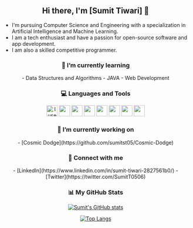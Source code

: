 <h2 align = "center"> Hi there, I'm [Sumit Tiwari] 👋  </h2>

<p align="center">
  
- I'm pursuing Computer Science and Engineering with a specialization in Artificial Intelligence and Machine Learning.
- I am a tech enthusiast and have a passion for open-source software and app development.
- I am also a skilled competitive programmer.
  
</p>
  
<h3 align="center"> 🌱 I’m currently learning </h3>

<p align="center">  
- Data Structures and Algorithms
- JAVA
- Web Development
</p>

<h3 align="center"> 💻 Languages and Tools </h3>

<p align="center">
  <img src="https://img.icons8.com/material-sharp/48/4a90e2/arch-linux.png" alt="I use Arch btw" width="30"/>
  <img src="https://img.icons8.com/ios-filled/50/fa314a/git.png" width="30"/>
  <img src="https://img.icons8.com/color/512/c-programming.png" width="30"/>
  <img src="https://img.icons8.com/ios-filled/50/4a90e2/c-plus-plus-logo.png" width="30"/>
  <img src="https://img.icons8.com/ios-filled/50/fa314a/java-coffee-cup-logo--v1.png" width="30"/>
  <img src="https://img.icons8.com/ios-filled/50/4a90e2/python.png" width="30"/>
  <img src="https://img.icons8.com/windows/96/fa314a/console.png" width="30"/>
  <img src="https://img.icons8.com/color/512/lua-language.png" width="30"/>
</p>
 
<h3 align="center"> 🔭 I’m currently working on </h3>

<p align="center">
- [Cosmic Dodge](https://github.com/sumitst05/Cosmic-Dodge)
</p>

<h3 align="center"> 🤝 Connect with me </h3>

<p align = "center">
- [LinkedIn](https://www.linkedin.com/in/sumit-tiwari-2827561b0/)
- [Twitter](https://twitter.com/SumitT0506)
</p>

<h3 align="center"> 📊 My GitHub Stats  </h3>

<span align="center">
  
<div align="center">
  
[![Sumit's GitHub stats](https://github-readme-stats.vercel.app/api?username=sumitst05&show_icons=true&theme=radical)](https://github.com/sumitst05)
  
</div>
  
<div align = "center"> 
  
[![Top Langs](https://github-readme-stats.vercel.app/api/top-langs/?username=sumitst05&layout=compact&theme=radical)](https://github.com/sumitst05)
  
</div>
  
</span>
